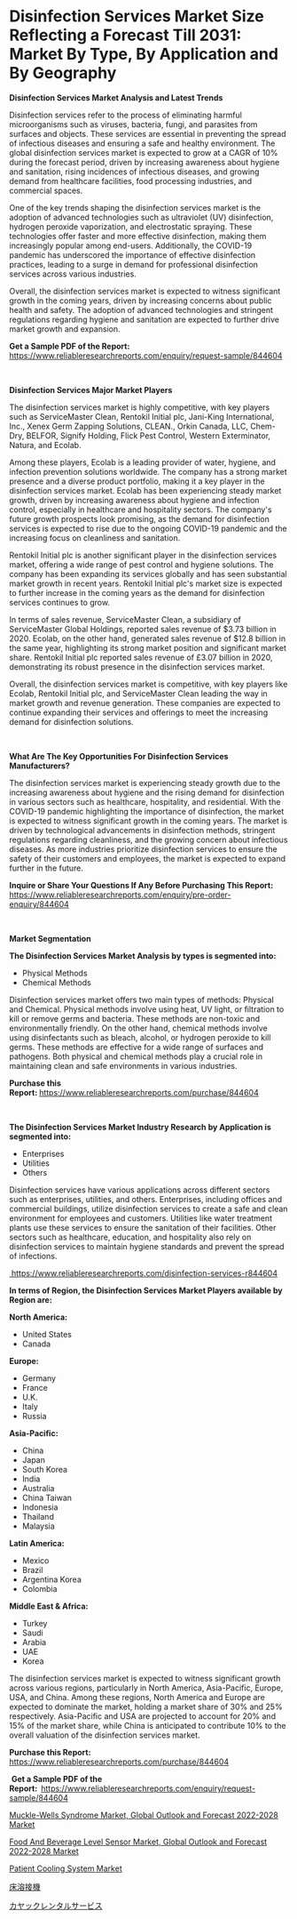 <p><h1>Disinfection Services Market Size Reflecting a Forecast Till 2031: Market By Type, By Application and By Geography</h1></p><p><strong>Disinfection Services Market Analysis and Latest Trends</strong></p>
<p><p>Disinfection services refer to the process of eliminating harmful microorganisms such as viruses, bacteria, fungi, and parasites from surfaces and objects. These services are essential in preventing the spread of infectious diseases and ensuring a safe and healthy environment. The global disinfection services market is expected to grow at a CAGR of 10% during the forecast period, driven by increasing awareness about hygiene and sanitation, rising incidences of infectious diseases, and growing demand from healthcare facilities, food processing industries, and commercial spaces.</p><p>One of the key trends shaping the disinfection services market is the adoption of advanced technologies such as ultraviolet (UV) disinfection, hydrogen peroxide vaporization, and electrostatic spraying. These technologies offer faster and more effective disinfection, making them increasingly popular among end-users. Additionally, the COVID-19 pandemic has underscored the importance of effective disinfection practices, leading to a surge in demand for professional disinfection services across various industries.</p><p>Overall, the disinfection services market is expected to witness significant growth in the coming years, driven by increasing concerns about public health and safety. The adoption of advanced technologies and stringent regulations regarding hygiene and sanitation are expected to further drive market growth and expansion.</p></p>
<p><strong>Get a Sample PDF of the Report:&nbsp;</strong> <a href="https://www.reliableresearchreports.com/enquiry/request-sample/844604">https://www.reliableresearchreports.com/enquiry/request-sample/844604</a></p>
<p>&nbsp;</p>
<p><strong>Disinfection Services Major Market Players</strong></p>
<p><p>The disinfection services market is highly competitive, with key players such as ServiceMaster Clean, Rentokil Initial plc, Jani-King International, Inc., Xenex Germ Zapping Solutions, CLEAN., Orkin Canada, LLC, Chem-Dry, BELFOR, Signify Holding, Flick Pest Control, Western Exterminator, Natura, and Ecolab.</p><p>Among these players, Ecolab is a leading provider of water, hygiene, and infection prevention solutions worldwide. The company has a strong market presence and a diverse product portfolio, making it a key player in the disinfection services market. Ecolab has been experiencing steady market growth, driven by increasing awareness about hygiene and infection control, especially in healthcare and hospitality sectors. The company's future growth prospects look promising, as the demand for disinfection services is expected to rise due to the ongoing COVID-19 pandemic and the increasing focus on cleanliness and sanitation.</p><p>Rentokil Initial plc is another significant player in the disinfection services market, offering a wide range of pest control and hygiene solutions. The company has been expanding its services globally and has seen substantial market growth in recent years. Rentokil Initial plc's market size is expected to further increase in the coming years as the demand for disinfection services continues to grow.</p><p>In terms of sales revenue, ServiceMaster Clean, a subsidiary of ServiceMaster Global Holdings, reported sales revenue of $3.73 billion in 2020. Ecolab, on the other hand, generated sales revenue of $12.8 billion in the same year, highlighting its strong market position and significant market share. Rentokil Initial plc reported sales revenue of £3.07 billion in 2020, demonstrating its robust presence in the disinfection services market.</p><p>Overall, the disinfection services market is competitive, with key players like Ecolab, Rentokil Initial plc, and ServiceMaster Clean leading the way in market growth and revenue generation. These companies are expected to continue expanding their services and offerings to meet the increasing demand for disinfection solutions.</p></p>
<p>&nbsp;</p>
<p><strong>What Are The Key Opportunities For Disinfection Services Manufacturers?</strong></p>
<p><p>The disinfection services market is experiencing steady growth due to the increasing awareness about hygiene and the rising demand for disinfection in various sectors such as healthcare, hospitality, and residential. With the COVID-19 pandemic highlighting the importance of disinfection, the market is expected to witness significant growth in the coming years. The market is driven by technological advancements in disinfection methods, stringent regulations regarding cleanliness, and the growing concern about infectious diseases. As more industries prioritize disinfection services to ensure the safety of their customers and employees, the market is expected to expand further in the future.</p></p>
<p><strong>Inquire or Share Your Questions If Any Before Purchasing This Report:</strong> <a href="https://www.reliableresearchreports.com/enquiry/pre-order-enquiry/844604">https://www.reliableresearchreports.com/enquiry/pre-order-enquiry/844604</a></p>
<p>&nbsp;</p>
<p><strong>Market Segmentation</strong></p>
<p><strong>The Disinfection Services Market Analysis by types is segmented into:</strong></p>
<p><ul><li>Physical Methods</li><li>Chemical Methods</li></ul></p>
<p><p>Disinfection services market offers two main types of methods: Physical and Chemical. Physical methods involve using heat, UV light, or filtration to kill or remove germs and bacteria. These methods are non-toxic and environmentally friendly. On the other hand, chemical methods involve using disinfectants such as bleach, alcohol, or hydrogen peroxide to kill germs. These methods are effective for a wide range of surfaces and pathogens. Both physical and chemical methods play a crucial role in maintaining clean and safe environments in various industries.</p></p>
<p><strong>Purchase this Report:&nbsp;</strong><a href="https://www.reliableresearchreports.com/purchase/844604">https://www.reliableresearchreports.com/purchase/844604</a></p>
<p>&nbsp;</p>
<p><strong>The Disinfection Services Market Industry Research by Application is segmented into:</strong></p>
<p><ul><li>Enterprises</li><li>Utilities</li><li>Others</li></ul></p>
<p><p>Disinfection services have various applications across different sectors such as enterprises, utilities, and others. Enterprises, including offices and commercial buildings, utilize disinfection services to create a safe and clean environment for employees and customers. Utilities like water treatment plants use these services to ensure the sanitation of their facilities. Other sectors such as healthcare, education, and hospitality also rely on disinfection services to maintain hygiene standards and prevent the spread of infections.</p></p>
<p><a href="https://www.reliableresearchreports.com/disinfection-services-r844604">&nbsp;https://www.reliableresearchreports.com/disinfection-services-r844604</a></p>
<p><strong>In terms of Region, the Disinfection Services Market Players available by Region are:</strong></p>
<p>
    <p> <strong> North America: </strong>
        <ul>
            <li>United States</li>
            <li>Canada</li>
        </ul>
        </p> 
    <p> <strong> Europe: </strong>
        <ul>
            <li>Germany</li>
            <li>France</li>
            <li>U.K.</li>
            <li>Italy</li>
            <li>Russia</li>
        </ul>
        </p> 
    <p> <strong> Asia-Pacific: </strong>
        <ul>
            <li>China</li>
            <li>Japan</li>
            <li>South Korea</li>
            <li>India</li>
            <li>Australia</li>
            <li>China Taiwan</li>
            <li>Indonesia</li>
            <li>Thailand</li>
            <li>Malaysia</li>
        </ul>
        </p> 
    <p> <strong> Latin America: </strong>
        <ul>
            <li>Mexico</li>
            <li>Brazil</li>
            <li>Argentina Korea</li>
            <li>Colombia</li>
        </ul>
        </p> 
    <p> <strong> Middle East & Africa: </strong>
        <ul>
            <li>Turkey</li>
            <li>Saudi</li>
            <li>Arabia</li>
            <li>UAE</li>
            <li>Korea</li>
        </ul>
    </p>
    </p>
<p><p>The disinfection services market is expected to witness significant growth across various regions, particularly in North America, Asia-Pacific, Europe, USA, and China. Among these regions, North America and Europe are expected to dominate the market, holding a market share of 30% and 25% respectively. Asia-Pacific and USA are projected to account for 20% and 15% of the market share, while China is anticipated to contribute 10% to the overall valuation of the disinfection services market.</p></p>
<p><strong>Purchase this Report: </strong><a href="https://www.reliableresearchreports.com/purchase/844604">https://www.reliableresearchreports.com/purchase/844604</a></p>
<p>&nbsp;<strong>Get a Sample PDF of the Report:&nbsp;&nbsp;</strong><a href="https://www.reliableresearchreports.com/enquiry/request-sample/844604">https://www.reliableresearchreports.com/enquiry/request-sample/844604</a></p>
<p><strong></strong></p>
<p><p><a href="https://www.linkedin.com/pulse/muckle-wells-syndrome-market-global-outlook-forecast-2022-2028-y0ydc">Muckle-Wells Syndrome Market, Global Outlook and Forecast 2022-2028 Market</a></p><p><a href="https://www.linkedin.com/pulse/food-beverage-level-sensor-market-global-outlook-forecast-2022-2028-dixte">Food And Beverage Level Sensor Market, Global Outlook and Forecast 2022-2028 Market</a></p><p><a href="https://github.com/gikababa4/Market-Research-Report-List-1/blob/main/patient-cooling-system-market.md">Patient Cooling System Market</a></p><p><a href="https://github.com/hardee896/Market-Research-Report-List-2/blob/main/3849229172701.md">床溶接機</a></p><p><a href="https://github.com/Andrewones2023/Market-Research-Report-List-2/blob/main/3600812172702.md">カヤックレンタルサービス</a></p></p>